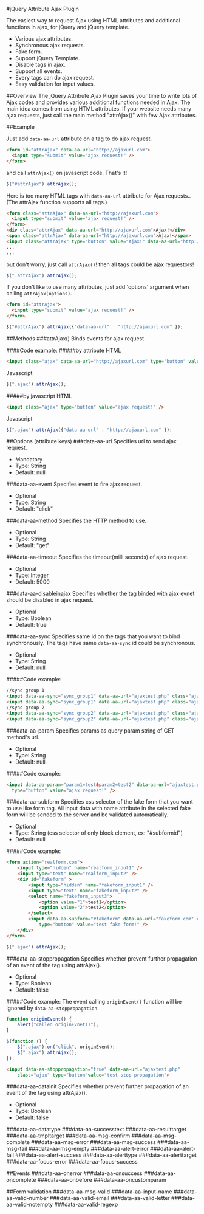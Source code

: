 #jQuery Attribute Ajax Plugin

The easiest way to request Ajax using HTML attributes and additional functions in ajax, for jQuery and jQuery template.

- Various ajax attributes.
- Synchronous ajax requests.
- Fake form.
- Support jQuery Template.
- Disable tags in ajax.
- Support all events.
- Every tags can do ajax request.
- Easy validation for input values.

##Overview
The jQuery Attribute Ajax Plugin saves your time to write lots of Ajax codes and provides various additional functions needed in Ajax. The main idea comes from using HTML attributes. If your website needs many ajax requests, just call the main method "attrAjax()" with few Ajax attributes.

##Example

Just add <code>data-aa-url</code> attribute on a tag to do ajax request.
````html
<form id="attrAjax" data-aa-url="http://ajaxurl.com">
  <input type="submit" value="ajax request!" />
</form>
````

and call <code>attrAjax()</code> on javascript code. That's it!
````javascript
$("#attrAjax").attrAjax();
````

Here is too many HTML tags with <code>data-aa-url</code> attribute for Ajax requests..
(The attrAjax function supports all tags.)
````html
<form class="attrAjax" data-aa-url="http://ajaxurl.com">
  <input type="submit" value="ajax request!" />
</form>
<div class="attrAjax" data-aa-url="http://ajaxurl.com">Ajax!</div>
<span class="attrAjax" data-aa-url="http://ajaxurl.com">Ajax!</span>
<input class="attrAjax" type="button" value="Ajax!" data-aa-url="http://ajaxurl.com" />
...
...

````
but don't worry, just call <code>attrAjax()</code>! then all tags could be ajax requestors!
````javascript
$(".attrAjax").attrAjax();
````

If you don't like to use many attributes,
just add 'options' argument when calling <code>attrAjax(options)</code>.
````html
<form id="attrAjax">
  <input type="submit" value="ajax request!" />
</form>
````
````javascript
$("#attrAjax").attrAjax({"data-aa-url" : "http://ajaxurl.com" });
````

##Methods
###attrAjax()
Binds events for ajax request.

####Code example:
#####by attribute
HTML
````html
<input class="ajax" data-aa-url="http://ajaxurl.com" type="button" value="ajax request!" />
````
Javascript
````javascript
$(".ajax").attrAjax();
````

#####by javascript
HTML
````html
<input class="ajax" type="button" value="ajax request!" />
````
Javascript
````javascript
$(".ajax").attrAjax({"data-aa-url" : "http://ajaxurl.com" });
````

##Options (attribute keys)
###data-aa-url
Specifies url to send ajax request.
- Mandatory
- Type: String
- Default: null

###data-aa-event
Specifies event to fire ajax request.
- Optional
- Type: String
- Default: "click"

###data-aa-method
Specifies the HTTP method to use.
- Optional
- Type: String
- Default: "get"

###data-aa-timeout
Specifies the timeout(milli seconds) of ajax request.
- Optional
- Type: Integer
- Default: 5000

###data-aa-disableinajax
Specifies whether the tag binded with ajax evnet should be disabled in ajax request.
- Optional
- Type: Boolean
- Default: true

###data-aa-sync
Specifies same id on the tags that you want to bind synchronously.
The tags have same <code>data-aa-sync</code> id could be synchronous.
- Optional
- Type: String
- Default: null

#####Code example:
````html
//sync group 1
<input data-aa-sync="sync_group1" data-aa-url="ajaxtest.php" class="ajax" type="button" value="ajax request!" />
<input data-aa-sync="sync_group1" data-aa-url="ajaxtest.php" class="ajax" type="button" value="ajax request!" />
//sync group 2
<input data-aa-sync="sync_group2" data-aa-url="ajaxtest.php" class="ajax" type="button" value="ajax request!" />
<input data-aa-sync="sync_group2" data-aa-url="ajaxtest.php" class="ajax" type="button" value="ajax request!" />
````

###data-aa-param
Specifies params as query param string of GET method's url.
- Optional
- Type: String
- Default: null

#####Code example:
````html
<input data-aa-param="param1=test&param2=test2" data-aa-url="ajaxtest.php" class="ajax" 
  type="button" value="ajax request!" />
````

###data-aa-subform
Specifies css selector of the fake form that you want to use like form tag.
All input data with name attribute in the selected fake form will be sended to the server and be validated automatically.
- Optional
- Type: String (css selector of only block element, ex: "#subformid")
- Default: null

#####Code example:
````html
<form action="realform.com">
	<input type="hidden" name="realform_input1" />
	<input type="text" name="realform_input2" />
	<div id="fakeform" >
		<input type="hidden" name="fakeform_input1" />
		<input type="text" name="fakeform_input2" />
		<select name="fakeform_input3">
			<option value="1">test1</option>
			<option value="2">test2</option>
		</select>
		<input data-aa-subform="#fakeform" data-aa-url="fakeform.com" class="ajax" 
			type="button" value="test fake form!" />
	</div>
</form>
````
````javascript
$(".ajax").attrAjax();
````

###data-aa-stoppropagation
Specifies whether prevent further propagation of an event of the tag using attrAjax().
- Optional
- Type: Boolean
- Default: false

#####Code example:
The event calling <code>originEvent()</code> function will be ignored by <code>data-aa-stoppropagation</code>
````javascript
function originEvent() {
	alert("called originEvnet()");
}

$(function () {
	$(".ajax").on("click", originEvent);
	$(".ajax").attrAjax();
});
````
````html
<input data-aa-stoppropagation="true" data-aa-url="ajaxtest.php" 
	class="ajax" type="button"value="test stop propagation">
````

###data-aa-datainit
Specifies whether prevent further propagation of an event of the tag using attrAjax().
- Optional
- Type: Boolean
- Default: false

###data-aa-datatype
###data-aa-successtext
###data-aa-resulttarget
###data-aa-tmpltarget
###data-aa-msg-confirm
###data-aa-msg-complete
###data-aa-msg-error
###data-aa-msg-success
###data-aa-msg-fail
###data-aa-msg-empty
###data-aa-alert-error
###data-aa-alert-fail
###data-aa-alert-success
###data-aa-alerttype
###data-aa-alerttarget
###data-aa-focus-error
###data-aa-focus-success

##Events
###data-aa-onerror
###data-aa-onsuccess
###data-aa-oncomplete
###data-aa-onbefore
###data-aa-oncustomparam

##Form validation
###data-aa-msg-valid
###data-aa-input-name
###data-aa-valid-number
###data-aa-valid-email
###data-aa-valid-letter
###data-aa-valid-notempty
###data-aa-valid-regexp

